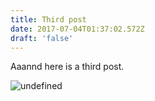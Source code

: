 ```yaml
---
title: Third post
date: 2017-07-04T01:37:02.572Z
draft: 'false'
---
```

Aaannd here is a third post.


![undefined](/images/uploads/Cat_Briciola_with_pretty_and_different_colour_of_eyes.jpg)
